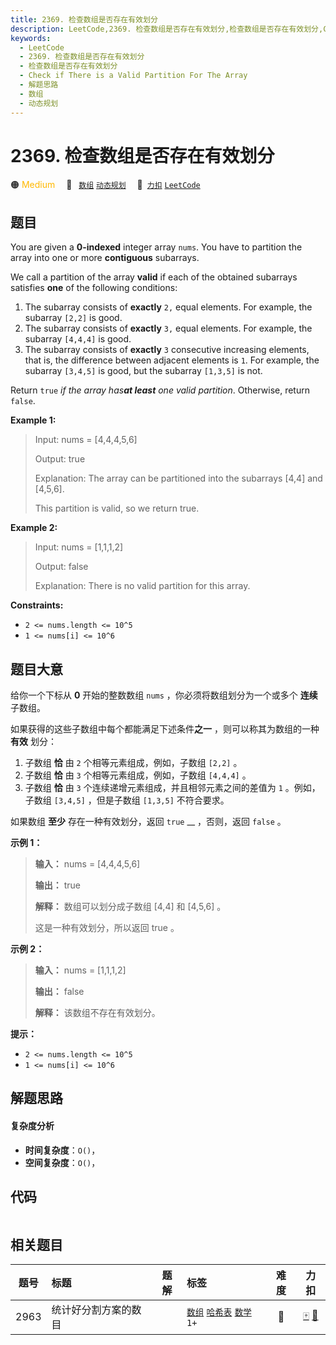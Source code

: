 ```yaml
---
title: 2369. 检查数组是否存在有效划分
description: LeetCode,2369. 检查数组是否存在有效划分,检查数组是否存在有效划分,Check if There is a Valid Partition For The Array,解题思路,数组,动态规划
keywords:
  - LeetCode
  - 2369. 检查数组是否存在有效划分
  - 检查数组是否存在有效划分
  - Check if There is a Valid Partition For The Array
  - 解题思路
  - 数组
  - 动态规划
---
```


# 2369. 检查数组是否存在有效划分

🟠 <font color=#ffb800>Medium</font>&emsp; 🔖&ensp; [`数组`](/tag/array.md) [`动态规划`](/tag/dynamic-programming.md)&emsp; 🔗&ensp;[`力扣`](https://leetcode.cn/problems/check-if-there-is-a-valid-partition-for-the-array) [`LeetCode`](https://leetcode.com/problems/check-if-there-is-a-valid-partition-for-the-array)

## 题目

You are given a **0-indexed** integer array `nums`. You have to partition the
array into one or more **contiguous** subarrays.

We call a partition of the array **valid** if each of the obtained subarrays
satisfies **one** of the following conditions:

  1. The subarray consists of **exactly** `2,` equal elements. For example, the subarray `[2,2]` is good.
  2. The subarray consists of **exactly** `3,` equal elements. For example, the subarray `[4,4,4]` is good.
  3. The subarray consists of **exactly** `3` consecutive increasing elements, that is, the difference between adjacent elements is `1`. For example, the subarray `[3,4,5]` is good, but the subarray `[1,3,5]` is not.

Return `true` _if the array has**at least** one valid partition_. Otherwise,
return `false`.



**Example 1:**

> Input: nums = [4,4,4,5,6]
> 
> Output: true
> 
> Explanation: The array can be partitioned into the subarrays [4,4] and [4,5,6].
> 
> This partition is valid, so we return true.

**Example 2:**

> Input: nums = [1,1,1,2]
> 
> Output: false
> 
> Explanation: There is no valid partition for this array.

**Constraints:**

  * `2 <= nums.length <= 10^5`
  * `1 <= nums[i] <= 10^6`


## 题目大意

给你一个下标从 **0** 开始的整数数组 `nums` ，你必须将数组划分为一个或多个 **连续** 子数组。

如果获得的这些子数组中每个都能满足下述条件**之一** ，则可以称其为数组的一种 **有效** 划分：

  1. 子数组 **恰** 由 `2` 个相等元素组成，例如，子数组 `[2,2]` 。
  2. 子数组 **恰** 由 `3` 个相等元素组成，例如，子数组 `[4,4,4]` 。
  3. 子数组 **恰** 由 `3` 个连续递增元素组成，并且相邻元素之间的差值为 `1` 。例如，子数组 `[3,4,5]` ，但是子数组 `[1,3,5]` 不符合要求。

如果数组 **至少** 存在一种有效划分，返回 `true` __ ，否则，返回 `false` 。



**示例 1：**

> 
> 
> 
> 
> 
> **输入：** nums = [4,4,4,5,6]
> 
> **输出：** true
> 
> **解释：** 数组可以划分成子数组 [4,4] 和 [4,5,6] 。
> 
> 这是一种有效划分，所以返回 true 。
> 
> 

**示例 2：**

> 
> 
> 
> 
> 
> **输入：** nums = [1,1,1,2]
> 
> **输出：** false
> 
> **解释：** 该数组不存在有效划分。
> 
> 



**提示：**

  * `2 <= nums.length <= 10^5`
  * `1 <= nums[i] <= 10^6`


## 解题思路

#### 复杂度分析

- **时间复杂度**：`O()`，
- **空间复杂度**：`O()`，

## 代码

```javascript

```

## 相关题目

<!-- prettier-ignore -->
| 题号 | 标题 | 题解 | 标签 | 难度 | 力扣 |
| :------: | :------ | :------: | :------ | :------: | :------: |
| 2963 | 统计好分割方案的数目 |  |  [`数组`](/tag/array.md) [`哈希表`](/tag/hash-table.md) [`数学`](/tag/math.md) `1+` | 🔴 | [🀄️](https://leetcode.cn/problems/count-the-number-of-good-partitions) [🔗](https://leetcode.com/problems/count-the-number-of-good-partitions) |